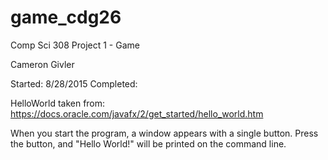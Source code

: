 # game_cdg26
Comp Sci 308 Project 1 - Game

Cameron Givler

Started: 8/28/2015
Completed: 

HelloWorld taken from: https://docs.oracle.com/javafx/2/get_started/hello_world.htm

When you start the program, a window appears with a single button.  Press the button, and "Hello World!" will be printed on the command line.
